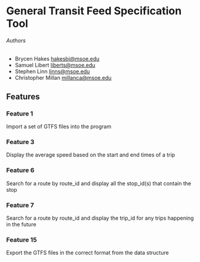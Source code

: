 # General Transit Feed Specification Tool
###### Authors 
* Brycen Hakes		hakesbj@msoe.edu
* Samuel Libert		liberts@msoe.edu
* Stephen Linn		linns@msoe.edu
* Christopher Millan	millanca@msoe.edu

## Features

### Feature 1
Import a set of GTFS files into the program

### Feature 3
Display the average speed based on the start and end times of a trip

### Feature 6
Search for a route by route_id and display all the stop_id(s) that contain the stop

### Feature 7
Search for a route by route_id and display the trip_id for any trips happening in the future

### Feature 15
Export the GTFS files in the correct format from the data structure

